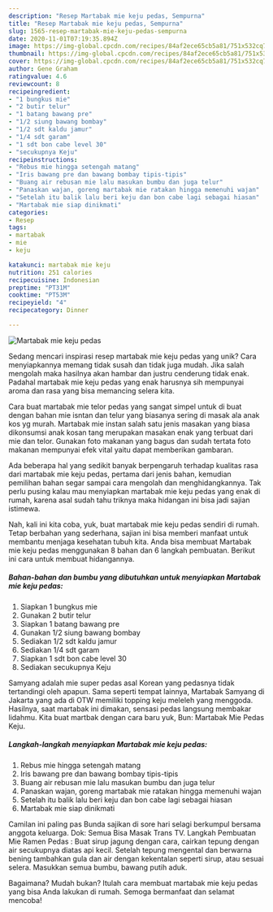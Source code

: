 ```yaml
---
description: "Resep Martabak mie keju pedas, Sempurna"
title: "Resep Martabak mie keju pedas, Sempurna"
slug: 1565-resep-martabak-mie-keju-pedas-sempurna
date: 2020-11-01T07:19:35.894Z
image: https://img-global.cpcdn.com/recipes/84af2ece65cb5a81/751x532cq70/martabak-mie-keju-pedas-foto-resep-utama.jpg
thumbnail: https://img-global.cpcdn.com/recipes/84af2ece65cb5a81/751x532cq70/martabak-mie-keju-pedas-foto-resep-utama.jpg
cover: https://img-global.cpcdn.com/recipes/84af2ece65cb5a81/751x532cq70/martabak-mie-keju-pedas-foto-resep-utama.jpg
author: Gene Graham
ratingvalue: 4.6
reviewcount: 8
recipeingredient:
- "1 bungkus mie"
- "2 butir telur"
- "1 batang bawang pre"
- "1/2 siung bawang bombay"
- "1/2 sdt kaldu jamur"
- "1/4 sdt garam"
- "1 sdt bon cabe level 30"
- "secukupnya Keju"
recipeinstructions:
- "Rebus mie hingga setengah matang"
- "Iris bawang pre dan bawang bombay tipis-tipis"
- "Buang air rebusan mie lalu masukan bumbu dan juga telur"
- "Panaskan wajan, goreng martabak mie ratakan hingga memenuhi wajan"
- "Setelah itu balik lalu beri keju dan bon cabe lagi sebagai hiasan"
- "Martabak mie siap dinikmati"
categories:
- Resep
tags:
- martabak
- mie
- keju

katakunci: martabak mie keju 
nutrition: 251 calories
recipecuisine: Indonesian
preptime: "PT31M"
cooktime: "PT53M"
recipeyield: "4"
recipecategory: Dinner

---
```



![Martabak mie keju pedas](https://img-global.cpcdn.com/recipes/84af2ece65cb5a81/751x532cq70/martabak-mie-keju-pedas-foto-resep-utama.jpg)

Sedang mencari inspirasi resep martabak mie keju pedas yang unik? Cara menyiapkannya memang tidak susah dan tidak juga mudah. Jika salah mengolah maka hasilnya akan hambar dan justru cenderung tidak enak. Padahal martabak mie keju pedas yang enak harusnya sih mempunyai aroma dan rasa yang bisa memancing selera kita.

Cara buat martabak mie telor pedas yang sangat simpel untuk di buat dengan bahan mie isntan dan telur yang biasanya sering di masak ala anak kos yg murah. Martabak mie instan salah satu jenis masakan yang biasa dikonsumsi anak kosan tang merupakan masakan enak yang terbuat dari mie dan telor. Gunakan foto makanan yang bagus dan sudah tertata foto makanan mempunyai efek vital yaitu dapat memberikan gambaran.

Ada beberapa hal yang sedikit banyak berpengaruh terhadap kualitas rasa dari martabak mie keju pedas, pertama dari jenis bahan, kemudian pemilihan bahan segar sampai cara mengolah dan menghidangkannya. Tak perlu pusing kalau mau menyiapkan martabak mie keju pedas yang enak di rumah, karena asal sudah tahu triknya maka hidangan ini bisa jadi sajian istimewa.


Nah, kali ini kita coba, yuk, buat martabak mie keju pedas sendiri di rumah. Tetap berbahan yang sederhana, sajian ini bisa memberi manfaat untuk membantu menjaga kesehatan tubuh kita. Anda bisa membuat Martabak mie keju pedas menggunakan 8 bahan dan 6 langkah pembuatan. Berikut ini cara untuk membuat hidangannya.

<!--inarticleads1-->

##### Bahan-bahan dan bumbu yang dibutuhkan untuk menyiapkan Martabak mie keju pedas:

1. Siapkan 1 bungkus mie
1. Gunakan 2 butir telur
1. Siapkan 1 batang bawang pre
1. Gunakan 1/2 siung bawang bombay
1. Sediakan 1/2 sdt kaldu jamur
1. Sediakan 1/4 sdt garam
1. Siapkan 1 sdt bon cabe level 30
1. Sediakan secukupnya Keju


Samyang adalah mie super pedas asal Korean yang pedasnya tidak tertandingi oleh apapun. Sama seperti tempat lainnya, Martabak Samyang di Jakarta yang ada di OTW memiliki topping keju meleleh yang menggoda. Hasilnya, saat martabak ini dimakan, sensasi pedas langsung membakar lidahmu. Kita buat martbak dengan cara baru yuk, Bun: Martabak Mie Pedas Keju. 

<!--inarticleads2-->

##### Langkah-langkah menyiapkan Martabak mie keju pedas:

1. Rebus mie hingga setengah matang
1. Iris bawang pre dan bawang bombay tipis-tipis
1. Buang air rebusan mie lalu masukan bumbu dan juga telur
1. Panaskan wajan, goreng martabak mie ratakan hingga memenuhi wajan
1. Setelah itu balik lalu beri keju dan bon cabe lagi sebagai hiasan
1. Martabak mie siap dinikmati


Camilan ini paling pas Bunda sajikan di sore hari selagi berkumpul bersama anggota keluarga. Dok: Semua Bisa Masak Trans TV. Langkah Pembuatan Mie Ramen Pedas : Buat sirup jagung dengan cara, cairkan tepung dengan air secukupnya diatas api kecil. Setelah tepung mengental dan berwarna bening tambahkan gula dan air dengan kekentalan seperti sirup, atau sesuai selera. Masukkan semua bumbu, bawang putih aduk. 

Bagaimana? Mudah bukan? Itulah cara membuat martabak mie keju pedas yang bisa Anda lakukan di rumah. Semoga bermanfaat dan selamat mencoba!
